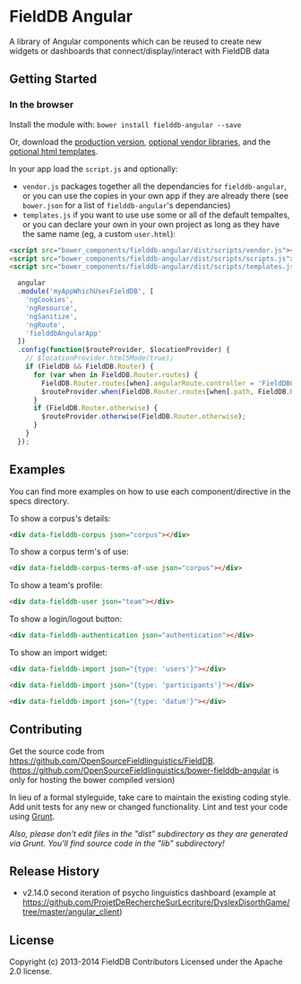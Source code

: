 # FieldDB Angular

A library of Angular components which can be reused to create new widgets or dashboards that connect/display/interact with FieldDB data

## Getting Started

### In the browser

Install the module with: `bower install fielddb-angular --save`

Or, download the [production version][js],  [optional vendor libraries][vendor], and the [optional html templates][html_templates].

[js]: https://raw.github.com/OpenSourceFieldlinguistics/bower-fielddb-angular/master/dist/scripts/scripts.js
[html_templates]: https://raw.github.com/OpenSourceFieldlinguistics/bower-fielddb-angular/master/dist/scripts/templates.js
[vendor]: https://raw.github.com/OpenSourceFieldlinguistics/bower-fielddb-angular/master/dist/scripts/vendor.js

In your app load the `script.js` and optionally:
* `vendor.js` packages together all the dependancies for `fielddb-angular`, or you can use the copies in your own app if they are already there (see `bower.json` for a list of `fielddb-angular`'s dependancies) 
* `templates.js` if you want to use use some or all of the default tempaltes, or you can declare your own in your own project as long as they have the same name (eg, a custom `user.html`):

```html
<script src="bower_components/fielddb-angular/dist/scripts/vendor.js"></script>
<script src="bower_components/fielddb-angular/dist/scripts/scripts.js"></script>
<script src="bower_components/fielddb-angular/dist/scripts/templates.js"></script>
```

```javascript
  angular
  .module('myAppWhichUsesFieldDB', [
    'ngCookies',
    'ngResource',
    'ngSanitize',
    'ngRoute',
    'fielddbAngularApp'
  ])
  .config(function($routeProvider, $locationProvider) {
    // $locationProvider.html5Mode(true);
    if (FieldDB && FieldDB.Router) {
      for (var when in FieldDB.Router.routes) {
        FieldDB.Router.routes[when].angularRoute.controller = 'FieldDBCorpusPagesController';
        $routeProvider.when(FieldDB.Router.routes[when].path, FieldDB.Router.routes[when].angularRoute);
      }
      if (FieldDB.Router.otherwise) {
        $routeProvider.otherwise(FieldDB.Router.otherwise);
      }
    }
  });
```

## Examples

You can find more examples on how to use each component/directive in the specs directory.


To show a corpus's details:

```html
<div data-fielddb-corpus json="corpus"></div>
```

To show a corpus term's of use:

```html
<div data-fielddb-corpus-terms-of-use json="corpus"></div>
```

To show a team's profile:

```html
<div data-fielddb-user json="team"></div>
```

To show a login/logout button:

```html
<div data-fielddb-authentication json="authentication"></div>
```

To show an import widget:

```html
<div data-fielddb-import json="{type: 'users'}"></div>
```

```html
<div data-fielddb-import json="{type: 'participants'}"></div>
```

```html
<div data-fielddb-import json="{type: 'datum'}"></div>
```


## Contributing

Get the source code from https://github.com/OpenSourceFieldlinguistics/FieldDB. (https://github.com/OpenSourceFieldlinguistics/bower-fielddb-angular is only for hosting the bower compiled version) 

In lieu of a formal styleguide, take care to maintain the existing coding style. Add unit tests for any new or changed functionality. Lint and test your code using [Grunt](http://gruntjs.com/).

_Also, please don't edit files in the "dist" subdirectory as they are generated via Grunt. You'll find source code in the "lib" subdirectory!_

## Release History

* v2.14.0 second iteration of psycho linguistics dashboard (example at https://github.com/ProjetDeRechercheSurLecriture/DyslexDisorthGame/tree/master/angular_client)

## License
Copyright (c) 2013-2014 FieldDB Contributors
Licensed under the Apache 2.0 license.
